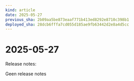 ```yaml
---
kind: article
date: 2025-05-27
previous_sha: 2b09aa5be873eaaf771b413ed8292e8710c398b1
deployed_sha: 28dcb6fffa7cd055d185ae9fb63442d2e8a4d5cc
---
```


# 2025-05-27

Release notes:

Geen release notes
